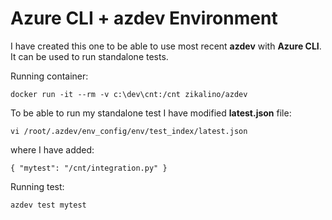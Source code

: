 # Azure CLI + azdev Environment

I have created this one to be able to use most recent **azdev** with **Azure CLI**.
It can be used to run standalone tests.

Running container:

	docker run -it --rm -v c:\dev\cnt:/cnt zikalino/azdev


To be able to run my standalone test I have modified **latest.json** file:

	vi /root/.azdev/env_config/env/test_index/latest.json

where I have added:

	{ "mytest": "/cnt/integration.py" }


Running test:

	azdev test mytest 



